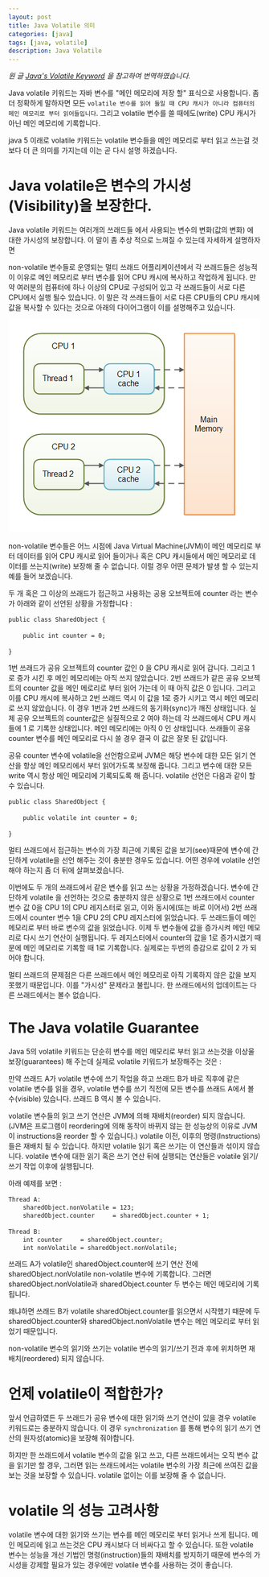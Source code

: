 ```yaml
---
layout: post
title: Java Volatile 의미
categories: [java]
tags: [java, volatile]
description: Java Volatile
---
```


*원 글 [Java's Volatile Keyword](http://tutorials.jenkov.com/java-concurrency/volatile.html) 을 참고하여 번역하였습니다.*


Java volatile 키워드는 자바 변수를 "메인 메모리에 저장 할" 표식으로 사용합니다. 좀 더 정확하게 말하자면 모든 `volatile 변수를 읽어 들일 때 CPU 캐시가 아니라 컴퓨터의 메인 메모리로 부터 읽어들입니다`. 그리고 volatile 변수를 쓸 때에도(write) CPU 캐시가 아닌 메인 메모리에 기록합니다. 


java 5 이래로 volatile 키워드는 volatile 변수들을 메인 메모리로 부터 읽고 쓰는걸 것 보다 더 큰 의미를 가지는데 이는 곧 다시 설명 하겠습니다. 

# Java volatile은 변수의 가시성(Visibility)을 보장한다. 


Java volatile 키워드는 여러개의 쓰래드들 에서 사용되는 변수의 변화(값의 변화) 에 대한 가시성의 보장합니다. 이 말이 좀 추상 적으로 느껴질 수 있는데 자세하게 설명하자면 


non-volatile 변수들로 운영되는 멀티 쓰래드 어플리케이션에서 각 쓰래드들은 성능적이 이유로 메인 메모리로 부터 변수를 읽어 CPU 캐시에 복사하고 작업하게 됩니다. 만약 여러분의 컴퓨터에 하나 이상의 CPU로 구성되어 있고 각 쓰래드들이 서로 다른 CPU에서 실행 될수 있습니다. 이 말은 각 쓰래드들이 서로 다른 CPU들의 CPU 캐시에 값을 복사할 수 있다는 것으로 아래의 다이어그램이 이를 설명해주고 있습니다.

![0308.jpg](/assets/media/0308.jpg)

non-volatile 변수들은 어느 시점에 Java Virtual Machine(JVM)이 메인 메모리로 부터 데이터를 읽어 CPU 캐시로 읽어 들이거나 혹은 CPU 캐시들에서 메인 메모리로 데이터를 쓰는지(write) 보장해 줄 수 없습니다.  이럴 경우 어떤 문제가 발생 할 수 있는지 예를 들어 보겠습니다. 

두 개 혹은 그 이상의 쓰래드가 접근하고 사용하는 공용 오브젝트에 counter 라는 변수가 아래와 같이 선언된 상황을 가정합니다 : 

```
public class SharedObject {

    public int counter = 0;

}
```


1번 쓰래드가 공유 오브젝트의 counter 값인 0 을 CPU 캐시로 읽어 갑니다. 그리고 1 로 증가 시킨 후 메인 메모리에는 아직 쓰지 않았습니다. 2번 쓰래드가 같은 공유 오브젝트의 counter 값을 메인 메로리로 부터 읽어 가는데 이 때 아직 값은 0 입니다. 그리고 이를 CPU 캐시에 복사하고 2번 쓰래드 역시 이 값을 1로 증가 시키고 역시 메인 메모리로 쓰지 않았습니다. 이 경우 1번과 2번 쓰래드의 동기화(sync)가 깨진 상태입니다. 실제 공유 오브젝트의 counter값은 실질적으로 2 여야 하는데 각 쓰래드에서 CPU 캐시들에 1 로 기록한 상태입니다. 메인 메모리에는 아직 0 인 상태입니다. 쓰래들이 공유 counter 변수를 메인 메모리로 다시 쓸 경우 결국 이 값은 잘못 된 값입니다. 

공유 counter 변수에 volatile을 선언함으로써 JVM은 해당 변수에 대한 모든 읽기 연산을 항상 메인 메모리에서 부터 읽어가도록 보장해 줍니다.  그리고 변수에 대한 모든 write 역시 항상 메인 메모리에 기록되도록 해 줍니다. 
volatile 선언은 다음과 같이 할 수 있습니다. 

```
public class SharedObject {

    public volatile int counter = 0;

}
```

멀티 쓰래드에서 접근하는 변수의 가장 최근에 기록된 값을 보기(see)때문에 변수에 간단하게 volatile을 선언 해주는 것이 충분한 경우도 있습니다. 어떤 경우에 volatile 선언해야 하는지 좀 더 뒤에 살펴보겠습니다. 


이번에도 두 개의 쓰래드에서 같은 변수를 읽고 쓰는 상황을 가정하겠습니다. 변수에 간단하게 volatile 을 선언하는 것으로 충분하지 않은 상황으로 1번 쓰래드에서 counter 변수 값 0을 CPU 1의 CPU 레지스터로 읽고, 이와 동시에(또는 바로 이어서) 2번 쓰래드에서 counter 변수 1을 CPU 2의 CPU 레지스터에 읽었습니다. 두 쓰래드들이 메인 메모리로 부터 바로 변수의 값을 읽었습니다. 이제 두 변수들에 값을 증가시켜 메인 메모리로 다시 쓰기 연산이 실행됩니다. 두 레지스터에서 counter의 값을 1로 증가시켰기 때문에 메인 메모리로 기록할 때 1로 기록합니다. 실제로는 두번의 증감으로 값이 2 가 되어야 합니다.


멀티 쓰래드의 문제점은 다른 쓰래드에서 메인 메모리로 아직 기록하지 않은 값을 보지 못했기 때문입니다. 이를 "가시성" 문제라고 불립니다. 한 쓰래드에서의 업데이트는 다른 쓰래드에서는 볼수 없습니다.


# The Java volatile Guarantee


Java 5의 volatile 키워드는 단순히 변수를 메인 메모리로 부터 읽고 쓰는것을 이상울 보장(guarantees) 해 주는데 실제로 volatile 키워드가 보장해주는 것은 :


만약 쓰래드 A가 volatile 변수에 쓰기 작업을 하고 쓰래드 B가 바로 직후에 같은 volatile 변수를 읽을 경우, volatile 변수를 쓰기 직전에 모든 변수를 쓰래드 A에서 볼 수(visible) 있습니다. 쓰래드 B 역시 볼 수 있습니다.


volatile 변수들의 읽고 쓰기 연산은 JVM에 의해 재배치(reorder) 되지 않습니다.(JVM은 프로그램이 reordering에 의해 동작이 바뀌지 않는 한 성능상의 이유로 JVM이 instructions을 reorder 할 수 있습니다.) volatile 이전, 이후의 명령(Instructions)들은 재배치 될 수 있습니다. 하지만 volatile 읽기 혹은 쓰기는 이 연산들과 섞이지 않습니다. volatile 변수에 대한 읽기 혹은 쓰기 연산 뒤에 실행되는 연산들은 volatile 읽기/쓰기 작업 이후에 실행됩니다. 

아래 예제를 보면 :

```
Thread A:
    sharedObject.nonVolatile = 123;
    sharedObject.counter     = sharedObject.counter + 1;

Thread B:
    int counter     = sharedObject.counter;
    int nonVolatile = sharedObject.nonVolatile;
```


쓰래드 A가 volatile인 sharedObject.counter에 쓰기 연산 전에 sharedObject.nonVolatile non-volatile 변수에 기록합니다. 그러면 sharedObject.nonVolatile과 sharedObject.counter 두 변수는 메인 메모리에 기록 됩니다. 


왜냐하면 쓰래드 B가 volatile sharedObject.counter를 읽으면서 시작했기 때문에 두 sharedObject.counter와 sharedObject.nonVolatile 변수는 메인 메모리로 부터 읽었기 때문입니다.


non-volatile 변수의 읽기와 쓰기는 volatile 변수의 읽기/쓰기 전과 후에 위치하면 재배치(reordered) 되지 않습니다.  

# 언제 volatile이 적합한가?


앞서 언급하였든 두 쓰래드가 공유 변수에 대한 읽기와 쓰기 연산이 있을 경우 volatile 키워드로는 충분하지 않습니다. 이 경우 `synchronization` 를 통해 변수의 읽기 쓰기 연산의 원자성(atomic)을 보장해 줘야합니다. 

하지만 한 쓰래드에서 volatile 변수의 값을 읽고 쓰고, 다른 쓰래드에서는 오직 변수 값을 읽기만 할 경우, 그러면 읽는 쓰래드에서는 volatile 변수의 가장 최근에 쓰여진 값을 보는 것을 보장할 수 있습니다. volatile 없이는 이를 보장해 줄 수 없습니다.


# volatile 의 성능 고려사항

volatile 변수에 대한 읽기와 쓰기는 변수를 메인 메모리로 부터 읽거나 쓰게 됩니다. 메인 메모리에 읽고 쓰는것은 CPU 캐시보다 더 비싸다고 할 수 있습니다. 또한 volatile 변수는 성능을 개선 기법인 명령(instruction)들의 재배치를 방지하기 때문에 변수의 가시성을 강제할 필요가 있는 경우에만 volatile 변수를 사용하는 것이 좋습니다. 


